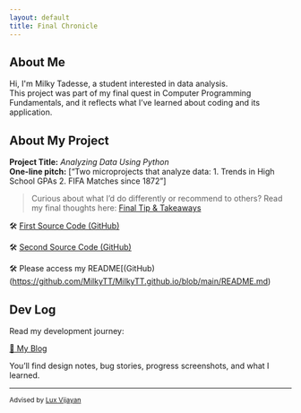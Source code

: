 ```yaml
---
layout: default
title: Final Chronicle
---
```


## About Me

Hi, I'm Milky Tadesse, a student interested in data analysis.  
This project was part of my final quest in Computer Programming Fundamentals, and it reflects what I’ve learned about coding and its application.

## About My Project

**Project Title:** *Analyzing Data Using Python*   
**One-line pitch:** [“Two microprojects that analyze data: 1. Trends in High School GPAs  2. FIFA Matches since 1872”]

> Curious about what I’d do differently or recommend to others? Read my final thoughts here: [Final Tip & Takeaways](_posts/2025-05-23-tip.md)

🛠️ [First Source Code (GitHub)](https://github.com/MilkyTT/FinalProjectProgramming/blob/main/microproject-01-trends-in-high-school-gpas/microproject-01-trends-in-high-school-gpas.ipynb)

🛠️ [Second Source Code (GitHub)](https://github.com/MilkyTT/FinalProjectProgramming/blob/main/microproject-08-fifa-matches-since-1872/microproject-08-fifa-matches-since-1872.ipynb)

🛠️ Please access my README[(GitHub)(https://github.com/MilkyTT/MilkyTT.github.io/blob/main/README.md)


## Dev Log

Read my development journey:  


[📝 My Blog](blog.html)

You’ll find design notes, bug stories, progress screenshots, and what I learned.

---

<small>Advised by [Lux Vijayan](mailto:laxmiv2@illinois.edu)</small>
